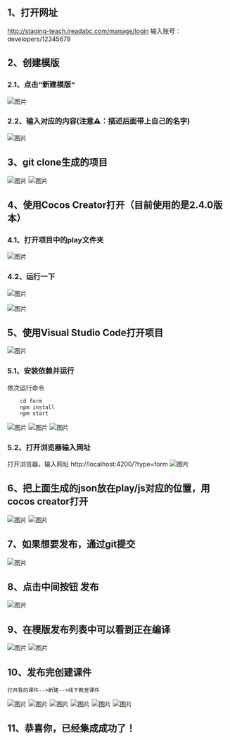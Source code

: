 ## 1、打开网址
http://staging-teach.ireadabc.com/manage/login
输入账号：developers/12345678

## 2、创建模版
### 2.1、点击“新建模版“
![图片](https://github.com/Wisdozzh/cocos_template_zzh/blob/main/images/cocos_01.jpg?raw=true)
### 2.2、输入对应的内容(注意⚠️：描述后面带上自己的名字)
![图片](https://github.com/Wisdozzh/cocos_template_zzh/blob/main/images/cocos_02.jpg?raw=true)
## 3、git clone生成的项目
![图片](https://github.com/Wisdozzh/cocos_template_zzh/blob/main/images/cocos_03.jpg?raw=true)
![图片](https://github.com/Wisdozzh/cocos_template_zzh/blob/main/images/cocos_04.jpg?raw=true)

## 4、使用Cocos Creator打开（目前使用的是2.4.0版本）
### 4.1、打开项目中的play文件夹
![图片](https://github.com/Wisdozzh/cocos_template_zzh/blob/main/images/cocos_05.jpg?raw=true)
### 4.2、运行一下
![图片](https://github.com/Wisdozzh/cocos_template_zzh/blob/main/images/cocos_06.jpg?raw=true)
<!-- ![图片](/api/project/7847726/files/23273821/imagePreview) -->
![图片](https://github.com/Wisdozzh/cocos_template_zzh/blob/main/images/cocos_07.jpg?raw=true)

## 5、使用Visual Studio Code打开项目
![图片](https://github.com/Wisdozzh/cocos_template_zzh/blob/main/images/cocos_08.jpg?raw=true)
### 5.1、安装依赖并运行
依次运行命令
```
    cd form
    npm install
    npm start
```
![图片](https://github.com/Wisdozzh/cocos_template_zzh/blob/main/images/cocos_09.jpg?raw=true)
![图片](https://github.com/Wisdozzh/cocos_template_zzh/blob/main/images/cocos_10.jpg?raw=true)
![图片](https://github.com/Wisdozzh/cocos_template_zzh/blob/main/images/cocos_11.jpg?raw=true)
### 5.2、打开浏览器输入网址
打开浏览器，输入网址 http://localhost:4200/?type=form
![图片](https://github.com/Wisdozzh/cocos_template_zzh/blob/main/images/cocos_12.jpg?raw=true)

## 6、把上面生成的json放在play/js对应的位置，用cocos creator打开
![图片](https://github.com/Wisdozzh/cocos_template_zzh/blob/main/images/cocos_13.jpg?raw=true)
![图片](https://github.com/Wisdozzh/cocos_template_zzh/blob/main/images/cocos_14.gif?raw=true)

## 7、如果想要发布，通过git提交
![图片](https://github.com/Wisdozzh/cocos_template_zzh/blob/main/images/cocos_15.jpg?raw=true)

## 8、点击中间按钮 发布
![图片](https://github.com/Wisdozzh/cocos_template_zzh/blob/main/images/cocos_16.jpg?raw=true)

## 9、在模版发布列表中可以看到正在编译
![图片](https://github.com/Wisdozzh/cocos_template_zzh/blob/main/images/cocos_17.jpg?raw=true)
![图片](https://github.com/Wisdozzh/cocos_template_zzh/blob/main/images/cocos_18.jpg?raw=true)

## 10、发布完创建课件
    打开我的课件-->新建-->线下教室课件

![图片](https://github.com/Wisdozzh/cocos_template_zzh/blob/main/images/cocos_19.jpg?raw=true)
![图片](https://github.com/Wisdozzh/cocos_template_zzh/blob/main/images/cocos_20.jpg?raw=true)
![图片](https://github.com/Wisdozzh/cocos_template_zzh/blob/main/images/cocos_21.jpg?raw=true)
![图片](https://github.com/Wisdozzh/cocos_template_zzh/blob/main/images/cocos_22.jpg?raw=true)
![图片](https://github.com/Wisdozzh/cocos_template_zzh/blob/main/images/cocos_23.jpg?raw=true)
![图片](https://github.com/Wisdozzh/cocos_template_zzh/blob/main/images/cocos_24.gif?raw=true)

## 11、恭喜你，已经集成成功了！


